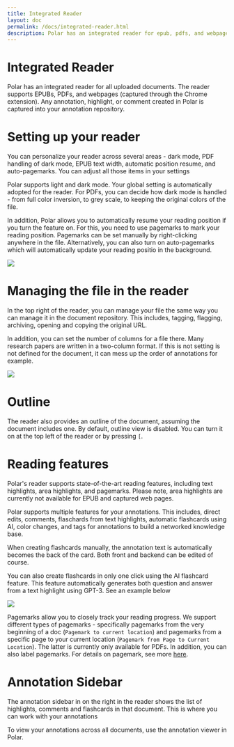 ```yaml
---
title: Integrated Reader
layout: doc
permalink: /docs/integrated-reader.html
description: Polar has an integrated reader for epub, pdfs, and webpages with a wide variety of features. The annotation sidebar in Polar shows a list of highlights, comments and flashcards associated with a specific document. 
---
```


# Integrated Reader

Polar has an integrated reader for all uploaded documents. The reader supports EPUBs, PDFs, and webpages (captured through the Chrome extension). Any annotation, highlight, or comment created in Polar is captured into your annotation repository.

# Setting up your reader

You can personalize your reader across several areas - dark mode, PDF handling of dark mode, EPUB text width, automatic position resume, and auto-pagemarks. You can adjust all those items in your settings

Polar supports light and dark mode. Your global setting is automatically adopted for the reader. For PDFs, you can decide how dark mode is handled - from full color inversion, to grey scale, to keeping the original colors of the file.

In addition, Polar allows you to automatically resume your reading position if you turn the feature on. For this, you need to use pagemarks to mark your reading position. Pagemarks can be set manually by right-clicking anywhere in the file. Alternatively, you can also turn on auto-pagemarks which will automatically update your reading positio in the background.

<img class="img-fluid" src="https://i.imgur.com/gc8TyZ2.png">

# Managing the file in the reader

In the top right of the reader, you can manage your file the same way you can manage it in the document repository. This includes, tagging, flagging, archiving, opening and copying the original URL.

In addition, you can set the number of columns for a file there. Many research papers are written in a two-column format. If this is not setting is not defined for the document, it can mess up the order of annotations for example.

<img class="img-fluid" src="https://i.imgur.com/LdJvmcg.png">

# Outline

The reader also provides an outline of the document, assuming the document includes one. By default, outline view is disabled. You can turn it on at the top left of the reader or by pressing ```[```.

# Reading features

Polar's reader supports state-of-the-art reading features, including text highlights, area highlights, and pagemarks. Please note, area highlights are currently not available for EPUB and captured web pages.

Polar supports multiple features for your annotations. This includes, direct edits, comments, flaschards from text highlights, automatic flashcards using AI, color changes, and tags for annotations to build a networked knowledge base.

When creating flashcards manually, the annotation text is automatically becomes the back of the card. Both front and backend can be edited of course.

You can also create flashcards in only one click using the AI flashcard feature. This feature automatically generates both question and answer from a text highlight using GPT-3. See an example below

<img class="img-fluid" src="https://i.imgur.com/Iu1ilJ0.gifv">

Pagemarks allow you to closely track your reading progress. We support different types of pagemarks - specifically pagemarks from the very beginning of a doc (```Pagemark to current location```) and pagemarks from a specific page to your current location (```Pagemark from Page to Current Location```). The latter is currently only available for PDFs. In addition, you can also label pagemarks. For details on pagemark, see more <a href="https://getpolarized.io/docs/pagemarks.html" target="_blank">here</a>.

# Annotation Sidebar

The annotation sidebar in on the right in the reader shows the list of highlights, comments and
flashcards in that document. This is where you can work with your annotations

To view your annotations across all documents, use the annotation viewer in Polar.
